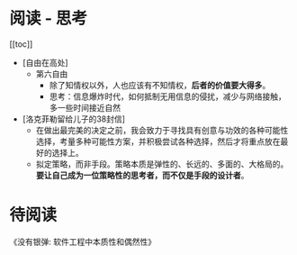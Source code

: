 # 阅读 - 思考

[[toc]]

* [自由在高处]
    * 第六自由
        * 除了知情权以外，人也应该有不知情权，**后者的价值要大得多**。
        * 思考：信息爆炸时代，如何抵制无用信息的侵扰，减少与网络接触，多一些时间接近自然
* [洛克菲勒留给儿子的38封信]
    * 在做出最完美的决定之前，我会致力于寻找具有创意与功效的各种可能性选择，考量多种可能性方案，并积极尝试各种选择，然后才将重点放在最好的选择上。
    * 拟定策略，而非手段。策略本质是弹性的、长远的、多面的、大格局的。**要让自己成为一位策略性的思考者，而不仅是手段的设计者**。


# 待阅读

《没有银弹: 软件工程中本质性和偶然性》